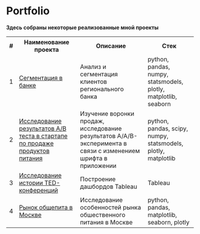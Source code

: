 # Portfolio
**Здесь собраны некоторые реализованные мной проекты**

<table>
  <tr>
    <th>#</th>
    <th>Наименование проекта</th>
    <th>Описание</th>
    <th>Стек</th>
  </tr>
  <tr>
    <td>1</td>
    <td><a href="https://github.com/kiseleq/Portfolio/tree/main/bank_segmentation">Сегментация в банке</a></td>
    <td>Анализ и сегментация клиентов регионального банка</td>
    <td>python, pandas, numpy, statsmodels, plotly, matplotlib, seaborn</td>
  </tr>
  <tr>
    <td>2</td>
    <td><a href="https://github.com/kiseleq/Portfolio/tree/main/food_sales_ab_test">Исследование результатов A/B теста в стартапе по продаже продуктов питания</a></td>
    <td>Изучение воронки продаж, исследование результатов A/A/B-эксперимента в связи с изменением шрифта в приложении</td>
    <td>python, pandas, scipy, numpy, statsmodels, plotly, matplotlib</td>
  </tr>
  <tr>
    <td>3</td>
    <td><a href="https://github.com/kiseleq/Portfolio/tree/main/Tableau_TED">Исследование истории TED-конференций</a></td>
    <td>Построение дашбордов Tableau</td>
    <td>Tableau</td>
  </tr>
  <tr>
    <td>4</td>
    <td><a href="https://github.com/kiseleq/Portfolio/tree/main/catering_Moscow">Рынок общепита в Москве</a></td>
    <td>Исследование особенностей рынка обшественного питания в Москве</td>
    <td>python, pandas, matplotlib, seaborn, plotly</td>
  </tr>
</table>
